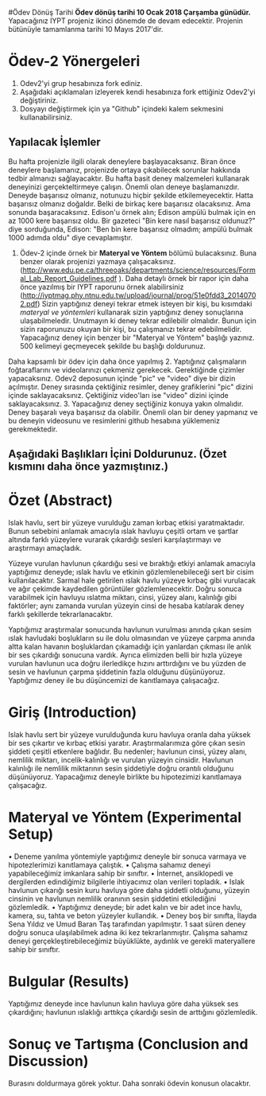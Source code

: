 #Ödev Dönüş Tarihi
**Ödev dönüş tarihi 10 Ocak 2018 Çarşamba günüdür.** Yapacağınız IYPT projeniz ikinci dönemde de devam edecektir. Projenin bütünüyle tamamlanma tarihi 10 Mayıs 2017'dir. 

# Ödev-2 Yönergeleri 
1. Odev2'yi grup hesabınıza fork ediniz. 
2. Aşağıdaki açıklamaları izleyerek kendi hesabınıza fork ettiğiniz Odev2'yi değiştiriniz. 
3. Dosyayı değiştirmek için ya "Github" içindeki kalem sekmesini kullanabilirsiniz. 

## Yapılacak İşlemler
Bu hafta projenizle ilgili olarak deneylere başlayacaksanız. Biran önce deneylere başlamanız, projenizde ortaya 
çıkabilecek sorunlar hakkında tedbir almanızı sağlayacaktır. Bu hafta basit deney malzemeleri kullanarak deneyinizi
gerçekteltirmeye çalışın. Önemli olan deneye başlamanızdır. Deneyde başarısız olmanız, notunuzu hiçbir şekilde etkilemeyecektir.
Hatta başarısız olmanız doğaldır. Belki de birkaç kere başarısız olacaksınız. Ama sonunda başaracaksınız. Edison'u örnek alın; 
Edison ampülü bulmak için en az 1000 kere başarısız oldu. Bir gazeteci "Bin kere nasıl başarısız oldunuz?" diye sorduğunda, 
Edison: "Ben bin kere başarısız olmadım; ampülü bulmak 1000 adımda oldu" diye cevaplamıştır. 

1. Ödev-2 içinde örnek bir **Materyal ve Yöntem** bölümü bulacaksınız. Buna benzer olarak projenizi yazmaya çalışacaksınız. (http://www.edu.pe.ca/threeoaks/departments/science/resources/Formal_Lab_Report_Guidelines.pdf ). Daha detaylı örnek bir rapor için daha önce yazılmış bir IYPT raporunu örnek alabilirsiniz (http://iyptmag.phy.ntnu.edu.tw/upload/journal/prog/51e0fdd3_20140702.pdf) Sizin yaptığınız deneyi tekrar etmek isteyen bir kişi, bu kısımdaki *materyal ve yöntemleri* kullanarak sizin yaptığınız deney sonuçlarına ulaşabilmeledir. Unutmayın ki deney tekrar edilebilir olmalıdır. Bunun için sizin raporunuzu okuyan bir kişi, bu çalışmanızı tekrar edebilmelidir. Yapacağınız deney için benzer bir "Materyal ve Yöntem" başlığı yazınız. 500 kelimeyi geçmeyecek şekilde bu başlığı doldurunuz. 

Daha kapsamlı bir ödev için daha önce yapılmış 
2. Yaptığınız çalışmaların foğtaraflarını ve videolarınızı çekmeniz gerekecek. Gerektiğinde çizimler yapacaksınız. Odev2 deposunun içinde "pic" ve "video" diye bir dizin açılmıştır. Deney sırasında çektiğiniz resimler, deney grafiklerini "pic" dizini içinde saklayacaksınız. Çektiğiniz video'ları ise "video" dizini içinde saklayacaksınız. 
3. Yapacağınız deney seçtiğiniz konuya yakın olmalıdır. Deney başaralı veya başarısız da olabilir. Önemli olan bir deney yapmanız ve bu deneyin videosunu ve resimlerini github hesabına yüklemeniz gerekmektedir. 

## Aşağıdaki Başlıkları İçini Doldurunuz. (Özet kısmını daha önce yazmıştınız.) 

# Özet (Abstract)
Islak havlu, sert bir yüzeye vurulduğu zaman kırbaç etkisi yaratmaktadır. Bunun sebebini anlamak amacıyla ıslak havluyu çeşitli ortam ve şartlar altında farklı yüzeylere vurarak çıkardığı sesleri karşılaştırmayı ve araştırmayı amaçladık.

Yüzeye vurulan havlunun çıkardığu sesi ve bıraktığı etkiyi anlamak amacıyla yaptığımız deneyde; ıslak havlu ve etkinin gözlemlenebileceği sert bir cisim kullanılacaktır. Sarmal hale getirilen ıslak havlu yüzeye kırbaç gibi vurulacak ve ağır çekimde kaydedilen görüntüler gözlemlenecektir. Doğru sonuca varabilmek için havluyu ıslatma miktarı, cinsi, yüzey alanı, kalınlığı gibi faktörler; aynı zamanda vurulan yüzeyin cinsi de hesaba katılarak deney farklı şekillerde tekrarlanacaktır.

Yaptığımız araştırmalar sonucunda havlunun vurulması anında çıkan sesim ıslak havludaki boşlukların su ile dolu olmasından ve yüzeye çarpma anında altta kalan havanın boşluklardan çıkamadığı için yanlardan çıkması ile anlık bir ses çıkardığı sonucuna vardık. Ayrıca elimizden belli bir hızla yüzeye vurulan havlunun uca doğru ilerledikçe hızını arttırdığını ve bu yüzden de sesin ve havlunun çarpma şiddetinin fazla olduğunu düşünüyoruz. Yaptığımız deney ile bu düşüncemizi de kanıtlamaya çalışacağız.
# Giriş (Introduction)
Islak havlu sert bir yüzeye vurulduğunda kuru havluya oranla daha yüksek bir ses çıkartır ve kırbaç etkisi yaratır. Araştırmalarımıza göre çıkan sesin şiddeti çeşitli etkenlere bağlıdır. Bu nedenler; havlunun cinsi, yüzey alanı, nemlilik miktarı, incelik-kalınlığı ve vurulan yüzeyin cinsidir. 
Havlunun kalınlığı ile nemlilik miktarının sesin şiddetiyle doğru orantılı olduğunu düşünüyoruz. Yapacağımız deneyle birlikte bu hipotezimizi kanıtlamaya çalışacağız.
# Materyal ve Yöntem (Experimental Setup)
• Deneme yanılma yöntemiyle yaptığımız deneyle bir sonuca varmaya ve hipotezlerimizi kanıtlamaya çalıştık. 
• Çalışma sahamız deneyi yapabileceğimiz imkanlara sahip bir sınıftır. 
• İnternet, ansiklopedi ve dergilerden edindiğimiz bilgilerle ihtiyacımız olan verileri topladık. 
• Islak havlunun çıkarığı sesin kuru havluya göre daha şiddetli olduğunu, yüzeyin cinsinin ve havlunun nemlilik oranının sesin şiddetini etkilediğini gözlemledik. 
• Yaptığımız deneyde; bir adet kalın ve bir adet ince havlu, kamera, su, tahta ve beton yüzeyler kullandık.
• Deney boş bir sınıfta, İlayda Sena Yıldız ve Umud Baran Taş tarafından yapılmıştır. 1 saat süren deney doğru sonuca ulaşılabilmek adına iki kez tekrarlanmıştır. Çalışma sahamız deneyi gerçekleştirebileceğimiz büyüklükte, aydınlık ve gerekli materyallere sahip bir sınıftır.
# Bulgular (Results)
Yaptığımız deneyde ince havlunun kalın havluya göre daha yüksek ses çıkardığını; havlunun ıslaklığı arttıkça çıkardığı sesin de arttığını gözlemledik.
# Sonuç ve Tartışma (Conclusion and Discussion) 
Burasını doldurmaya görek yoktur. Daha sonraki ödevin konusun olacaktır. 


